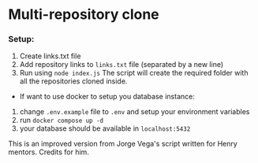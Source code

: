 # Multi-repository clone

### Setup:

1. Create links.txt file
2. Add repository links to `links.txt` file (separated by a new line)
3. Run using `node index.js` The script will create the required folder with all the repositories cloned inside.

- If want to use docker to setup you database instance:

1. change `.env.example` file to `.env` and setup your environment variables
2. run `docker compose up -d`
3. your database should be available in `localhost:5432`

This is an improved version from Jorge Vega's script written for Henry mentors. Credits for him.
